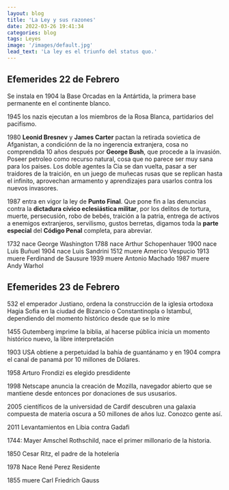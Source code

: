 ```yaml
---
layout: blog
title: 'La Ley y sus razones'
date: 2022-03-26 19:41:34
categories: blog
tags: Leyes
image: '/images/default.jpg'
lead_text: 'La ley es el triunfo del status quo.'
---
```

## Efemerides 22 de Febrero

Se instala en 1904 la Base Orcadas en la Antártida, la primera base permanente en el continente blanco.

1945 los nazis ejecutan a los miembros de la Rosa Blanca, partidarios del pacifismo.

1980 **Leonid Bresnev** y **James Carter** pactan la retirada sovietica de Afganistan, a condiciónn de la no ingerencia extranjera, cosa no comprendida 10 años después por **George Bush**, que procede a la invasión.  Poseer petroleo como recurso natural, cosa que no parece ser muy sana para los paises.  Los doble agentes la Cia se dan vuelta, pasar a ser traidores de la traición, en un juego de muñecas rusas que se replican hasta el infinito, aprovechan armamento y aprendizajes para usarlos contra los nuevos invasores.

1987 entra en vigor la ley de **Punto Final**. Que pone fin a las denuncias contra la **dictadura cívico eclesiástica militar**, por los delitos de tortura, muerte, persecusión, robo de bebés, traición a la patria, entrega de activos a enemigos extranjeros, servilismo, gustos berretas, digamos toda la **parte especial** del **Código Penal** completa, para abreviar.

1732 nace George Washington
1788 nace Arthur Schopenhauer
1900 nace Luis Buñuel
1904 nace Luis Sandrini
1512 muere Americo Vespucio
1913 muere Ferdinand de Sausure
1939 muere Antonio Machado
1987 muere Andy Warhol


## Efemerides 23 de Febrero
532 el emperador Justiano, ordena la construcción de la iglesia ortodoxa Hagia Sofia en la ciudad de Bizancio o Constantinopla o Istambul, dependiendo del momento histórico desde que se lo mire

1455 Gutemberg imprime la biblia, al hacerse pública inicia un momento histórico nuevo, la libre interpretación

1903 USA obtiene a perpetuidad la bahía de guantánamo y en 1904 compra el canal de panamá por 10 millones de Dólares.

1958 Arturo Frondizi es elegido presdidente

1998 Netscape anuncia la creación de Mozilla, navegador abierto que se mantiene desde entonces por donaciones de sus ususarios.

2005 científicos de la universidad de Cardif descubren una galaxia compuesta de materia oscura a 50 millones de años luz.  Conozco gente así.

2011 Levantamientos en Libia contra Gadafi

1744: Mayer Amschel Rothschild, nace el primer millonario de la historia.

1850 Cesar Ritz, el padre de la hotelería

1978 Nace René Perez Residente

1855 muere Carl Friedrich Gauss




